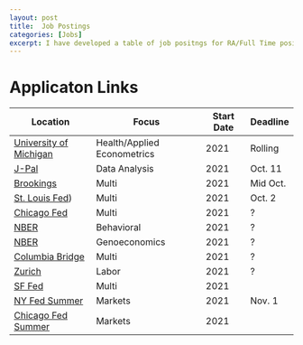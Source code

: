 ```yaml
---
layout: post
title:  Job Postings
categories: [Jobs]
excerpt: I have developed a table of job positngs for RA/Full Time positions below.
---
```



# Applicaton Links

| Location                                                     | Focus                       | Start Date | Deadline |
| ------------------------------------------------------------ | --------------------------- | ---------- | -------- |
| [University of Michigan](https://users.nber.org/~kowalski/Kowalski.Latest.RA.Posting.pdf) | Health/Applied Econometrics | 2021       | Rolling  |
| [J-Pal](https://www.povertyactionlab.org/careers/general-data-research-associate-j-pal-global-103395) | Data Analysis               | 2021       | Oct. 11  |
| [Brookings](https://www.brookings.edu/join-the-top-ranked-think-tank-for-domestic-economic-policy/) | Multi                       | 2021       | Mid Oct. |
| [St. Louis Fed](https://econjobmarket.org/market#ad-6576)) | Multi                       | 2021       | Oct. 2   |
| [Chicago Fed](https://www.chicagofed.org/careers/departments/research-assistant)                                              | Multi                       | 2021       | ?        |
| [NBER](https://workforcenow.adp.com/mascsr/default/mdf/recruitment/recruitment.html?cid=62bc21f7-1c83-4bca-8f15-c70a9edae2c5&ccId=19000101_000001&jobId=376939&source=CC2&lang=en_US) | Behavioral                  | 2021       | ?        |
| [NBER](https://workforcenow.adp.com/mascsr/default/mdf/recruitment/recruitment.html?cid=62bc21f7-1c83-4bca-8f15-c70a9edae2c5&ccId=19000101_000001&jobId=376560&source=CC2&lang=en_US) | Genoeconomics               | 2021       | ?        |
| [Columbia Bridge](https://econ.columbia.edu/phd/bridge-to-phd-program/) | Multi                       | 2021       | ?        |
| [Zurich](https://www.ddorn.net/Pre-Doc.pdf)                  | Labor                       | 2021       | ?        |
| [SF Fed](https://www.frbsf.org/our-district/careers/search-for-jobs/?job=743486) | Multi                       | 2021       |          |
| [NY Fed Summer](https://frb.taleo.net/careersection/02bcampus/jobdetail.ftl) | Markets                     | 2021       | Nov. 1   |
| [Chicago Fed Summer](https://frb.taleo.net/careersection/02bcampus/jobdetail.ftl) | Markets                     | 2021       |          |
